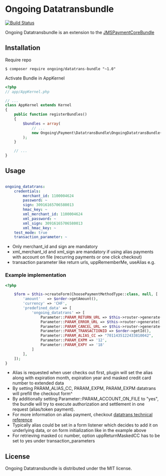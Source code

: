# Ongoing Datatransbundle

[![Build Status](https://travis-ci.org/ongoing/ongoing-datatrans-bundle.svg?branch=master)](https://travis-ci.org/ongoing/ongoing-datatrans-bundle)

Ongoing Datatransbundle is an extension to the [JMSPaymentCoreBundle](https://github.com/schmittjoh/JMSPaymentCoreBundle) 

## Installation

Require repo

```
$ composer require ongoing/datatrans-bundle "~1.0"
```

Activate Bundle in AppKernel

```php
<?php
// app/AppKernel.php

// ...
class AppKernel extends Kernel
{
    public function registerBundles()
    {
        $bundles = array(
            // ...
            new Ongoing\Payment\DatatransBundle\OngoingDatatransBundle()
        );
    }

    // ...
}
```

## Usage

```yaml

ongoing_datatrans:
    credentials:
        merchant_id: 1100004624
        password: ~
        sign: 30916165706580013
        hmac_key: ~
        xml_merchant_id: 1100004624
        xml_password: ~
        xml_sign: 30916165706580013
        xml_hmac_key: ~
    test_mode: true
    transaction_parameter: ~
```

* Only merchant_id and sign are mandatory
* xml_merchant_id and xml_sign are mandatory if using alias payments with account on file (recurring payments or one click checkout)
* transaction parameter like return urls, uppRememberMe, useAlias e.g.


### Example implementation

```php
<?php

    $form = $this->createForm(ChoosePaymentMethodType::class, null, [
        'amount'   => $order->getAmount(),
        'currency' => 'CHF',
        'predefined_data' => [          
            'ongoing_datatrans' => [
                Parameter::PARAM_RETURN_URL => $this->router->generate('payment_datatrans_confirm', [ 'id' => $order->getId() ], Router::ABSOLUTE_URL),
                Parameter::PARAM_ERROR_URL => $this->router->generate('payment_datatrans_error', [ 'id' => $order->getId() ], Router::ABSOLUTE_URL),
                Parameter::PARAM_CANCEL_URL => $this->router->generate('payment_datatrans_cancel', [ 'id' => $order->getId() ], Router::ABSOLUTE_URL),
                Parameter::PARAM_TRANSACTIONID => $order->getId(),
                Parameter::PARAM_ALIAS_CC => "7011435122433810042",
                Parameter::PARAM_EXPM => '12',
                Parameter::PARAM_EXPY => '18'
            ]
        ],
    ]);
}
```

* Alias is requested when user checks out first, plugin will set the alias along with expiration month, expiration year and masked credit card number to extended data
* By setting PARAM_ALIAS_CC, PARAM_EXPM, PARAM_EXPM datatrans will prefill the checkout form^
* By additionally setting Parameter::PARAM_ACCOUNT_ON_FILE to "yes", the bundle will try to execute authorization and settlement in one request (alias/token payment).
* For more information on alias payment, checkout [datatrans technical reference](https://pilot.datatrans.biz/showcase/doc/XML_Authorisation.pdf)
* Typically alias could be set in a form listener which decides to add it on underlying data, or on form initialization like in the example above
* For retrieving masked cc number, option uppReturnMaskedCC has to be set to yes under transaction_parameters

## License 

Ongoing Datatransbundle is distributed under the MIT license.
